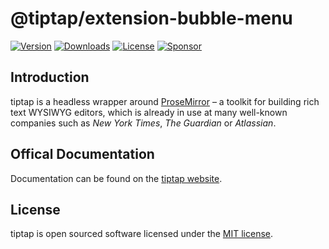# @tiptap/extension-bubble-menu
[![Version](https://img.shields.io/npm/v/@tiptap/extension-bubble-menu.svg?label=version)](https://www.npmjs.com/package/@tiptap/extension-bubble-menu)
[![Downloads](https://img.shields.io/npm/dm/@tiptap/extension-bubble-menu.svg)](https://npmcharts.com/compare/tiptap?minimal=true)
[![License](https://img.shields.io/npm/l/@tiptap/extension-bubble-menu.svg)](https://www.npmjs.com/package/@tiptap/extension-bubble-menu)
[![Sponsor](https://img.shields.io/static/v1?label=Sponsor&message=%E2%9D%A4&logo=GitHub)](https://github.com/sponsors/ueberdosis)

## Introduction
tiptap is a headless wrapper around [ProseMirror](https://ProseMirror.net) – a toolkit for building rich text WYSIWYG editors, which is already in use at many well-known companies such as *New York Times*, *The Guardian* or *Atlassian*.

## Offical Documentation
Documentation can be found on the [tiptap website](https://tiptap.dev).

## License
tiptap is open sourced software licensed under the [MIT license](https://github.com/ueberdosis/tiptap/blob/main/LICENSE.md).
